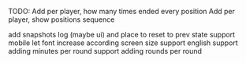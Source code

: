 TODO:
Add per player, how many times ended every position
Add per player, show positions sequence

add snapshots log (maybe ui) and place to reset to prev state
support mobile
let font increase according screen size
support english
support adding minutes per round
support adding rounds per round
